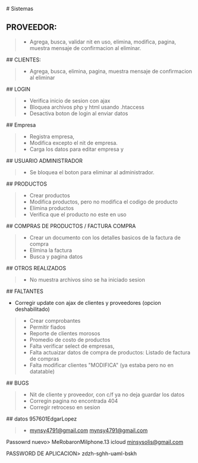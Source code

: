 # Sistemas

## PROVEEDOR:
> - Agrega, busca, validar nit en uso, elimina, modifica, pagina, muestra mensaje de confirmacion al eliminar.

## CLIENTES:
> - Agrega, busca, elimina, pagina, muestra mensaje de confirmacion al eliminar

## LOGIN
> - Verifica inicio de sesion con ajax 
> - Bloquea archivos php y html usando .htaccess
> - Desactiva boton de login al enviar datos

## Empresa
> - Registra empresa, 
> - Modifica excepto el nit de empresa.
> - Carga los datos para editar empresa y 

## USUARIO ADMINISTRADOR
> - Se bloquea el boton para eliminar al administrador.

## PRODUCTOS
> - Crear productos
> - Modifica productos, pero no modifica el codigo de producto
> - Elimina productos
> - Verifica que el producto no este en uso

## COMPRAS DE PRODUCTOS / FACTURA COMPRA
> - Crear un documento con los detalles basicos de la factura de compra
> - Elimina la factura
> - Busca y pagina datos

## OTROS REALIZADOS
> - No muestra archivos sino se ha iniciado sesion

## FALTANTES 
- Corregir update con ajax de clientes y proveedores (opcion deshabilitado)
> - Crear comprobantes
> - Permitir fiados
> - Reporte de clientes morosos
> - Promedio de costo de productos 
> - Falta verificar select de empresas, 
> - Falta actuaizar datos de compra de productos: Listado de factura de compras
> - Falta modificar clientes "MODIFICA" (ya estaba pero no en datatable)

## BUGS
> - Nit de cliente y proveedor, con c/f ya no deja guardar los datos
> - Corregin pagina no encontrada 404
> - Corregir retroceso en sesion


## datos
957601EdgarLopez 
> - mynsy4791@gmail.com
mynsy4791@gmail.com

Passowrd nuevo>
MeRobaronMiIphone.13
icloud
minsysolis@gmail.com


PASSWORD DE APLICACION>
zdzh-sghh-uaml-bskh
